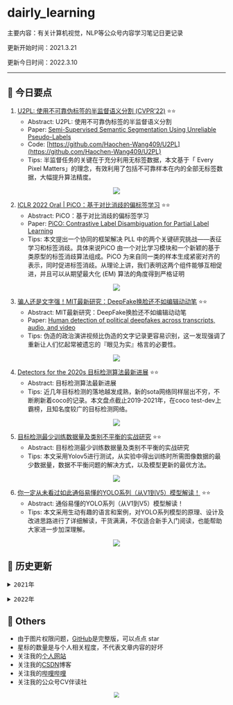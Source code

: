 # dairly_learning
主要内容：有关计算机视觉，NLP等公众号内容学习笔记日更记录

更新开始时间：2021.3.21

更新今日时间：2022.3.10

------

## :paperclip:  今日要点

1. [U2PL: 使用不可靠伪标签的半监督语义分割 (CVPR'22)](https://mp.weixin.qq.com/s/ruOIXZ8lMImKnzgcE0d6vQ)         :star::star:
   - Abstract: U2PL: 使用不可靠伪标签的半监督语义分割 
   - Paper: [Semi-Supervised Semantic Segmentation Using Unreliable Pseudo-Labels](https://arxiv.org/pdf/2203.03884.pdf)
   - Code: [https://github.com/Haochen-Wang409/U2PL](https://github.com/Haochen-Wang409/U2PL)
   - Tips:  半监督任务的关键在于充分利用无标签数据，本文基于「 Every Pixel Matters」的理念，有效利用了包括不可靠样本在内的全部无标签数据，大幅提升算法精度。

<div align=center><img src="https://mmbiz.qpic.cn/sz_mmbiz_jpg/gYUsOT36vfpqGQBBp2Dibm5CuMZC4Z1JKA9JNsBUaoj9SySVQ0kibic3jlXM4paYiaM0oDaqvdPmYPewp0FgdzLHzg/640?wx_fmt=jpeg&wxfrom=5&wx_lazy=1&wx_co=1" style='zoom:100%'>
</div>


2. [ICLR 2022 Oral | PiCO：基于对比消歧的偏标签学习](https://mp.weixin.qq.com/s/H8igvPdhIPZv82CBAhNI2Q)       :star::star:
   - Abstract: PiCO：基于对比消歧的偏标签学习
   - Paper: [PiCO: Contrastive Label Disambiguation for Partial Label Learning](https://arxiv.org/abs/2201.08984)
   - Tips:  本文提出一个协同的框架解决 PLL 中的两个关键研究挑战——表征学习和标签消歧。具体来说PiCO 由一个对比学习模块和一个新颖的基于类原型的标签消歧算法组成。PiCO 为来自同一类的样本生成紧密对齐的表示，同时促进标签消歧。从理论上讲，我们表明这两个组件能够互相促进，并且可以从期望最大化 (EM) 算法的角度得到严格证明

<div align=center><img src="https://mmbiz.qpic.cn/mmbiz_png/ibaXaPIy7jV1tNHdJpayNO1SaOf4Pia790v4Q9N5iaVVAryZQ6q1QULO59FibiakmAeILfgcVNY0YicaUDuOPl8HpaDw/640?wx_fmt=png&wxfrom=5&wx_lazy=1&wx_co=1" style='zoom:100%'>
</div>



3. [骗人还是文字强！MIT最新研究：DeepFake换脸还不如编辑动动笔](https://mp.weixin.qq.com/s/0iL4fwL43xHgZzsvkeD73g)       :star::star:
   - Abstract: MIT最新研究：DeepFake换脸还不如编辑动动笔
   - Paper: [Human detection of political deepfakes across transcripts, audio, and video](https://arxiv.org/pdf/2202.12883.pdf)
   - Tips: 伪造的政治演讲视频比伪造的文字记录更容易识别，这一发现强调了重新让人们忆起常被遗忘的『眼见为实』格言的必要性。

<div align=center><img src="https://mmbiz.qpic.cn/mmbiz_gif/UicQ7HgWiaUb0umeKaXU2mIcLD96efib8FEajQRXu1VEDJWEzoialgyu2mQfLQJLz7YIicJK5etzXVTBOzBDTibNGv0A/640?wx_fmt=gif&wxfrom=5&wx_lazy=1" style='zoom:100%'>
</div>



4. [Detectors for the 2020s 目标检测算法最新进展](https://mp.weixin.qq.com/s/NJhE3Psvp-DHeZverfJxng)       :star::star:
   - Abstract: 目标检测算法最新进展
   - Tips: 近几年目标检测的落地越发成熟，新的sota网络同样层出不穷，不断刷新着coco的记录。本文盘点截止2019-2021年，在coco test-dev上霸榜，且知名度较广的目标检测网络。

<div align=center><img src="https://mmbiz.qpic.cn/mmbiz_png/SdQCib1UzF3uViau2OJXatzYic5e17ibhibnxujWib66ZddibLD6Fg51lV3wial9EIhfwHedoX7L5z0vFsUq7S6lvGO9Pw/640?wx_fmt=png&wxfrom=5&wx_lazy=1&wx_co=1" style='zoom:100%'>
</div>

5. [目标检测最少训练数据量及类别不平衡的实战研究](https://mp.weixin.qq.com/s/iZYmst7GuWPpEr4s-rTsqg)       :star::star:
   - Abstract: 目标检测最少训练数据量及类别不平衡的实战研究
   - Tips: 本文采用Yolov5进行测试，从实验中得出训练时所需图像数据的最少数据量，数据不平衡问题的解决方式，以及模型更新的最优方法。

<div align=center><img src="https://mmbiz.qpic.cn/mmbiz_jpg/VvkhdVVVIDhicEs3IeDbRDWKicfuRRbwgjtFnMXvoiaGItMrsLyMsibw2Wm00ZpuL973ZS2Vvl3gzQulL9jMianAcdA/640?wx_fmt=jpeg&wxfrom=5&wx_lazy=1&wx_co=1" style='zoom:100%'>
</div>



6. [你一定从未看过如此通俗易懂的YOLO系列（从V1到V5）模型解读！](https://mp.weixin.qq.com/s/EAONLOEIuexJBqbUvvb07g)       :star::star:
   - Abstract: 通俗易懂的YOLO系列（从V1到V5）模型解读！
   - Tips: 本文采用生动有趣的语言和案例，对YOLO系列模型的原理、设计及改进思路进行了详细解读，干货满满，不仅适合新手入门阅读，也能帮助大家进一步加深理解。

<div align=center><img src="https://mmbiz.qpic.cn/sz_mmbiz_jpg/gYUsOT36vfp0Y6EQc74RUsLKenPy1Bg14z5yHQVKgnnOg3xfFQTicfBUtLhQtsCsiaqBGfpyAcSPxAIUhBIGZHcw/640?wx_fmt=jpeg&wxfrom=5&wx_lazy=1&wx_co=1" style='zoom:100%'>
</div>



## :paperclip:  历史更新

<pre><details><summary>2021年</summary>
<details><summary>3月</summary>
    1. <a href="notes/202103/0321.md" target="_blank">公众号内容拓展学习笔记（2021.3.21）</a>
    2. <a href="notes/202103/0322.md" target="_blank">公众号内容拓展学习笔记（2021.3.22）</a>
    3. <a href="notes/202103/0323.md" target="_blank">公众号内容拓展学习笔记（2021.3.23）</a>
    4. <a href="notes/202103/0324.md" target="_blank">公众号内容拓展学习笔记（2021.3.24）</a>
    5. <a href="notes/202103/0325.md" target="_blank">公众号内容拓展学习笔记（2021.3.25）</a>
    6. <a href="notes/202103/0326.md" target="_blank">公众号内容拓展学习笔记（2021.3.26）</a>
    7. <a href="notes/202103/0327.md" target="_blank">公众号内容拓展学习笔记（2021.3.27）</a>
    8. <a href="notes/202103/0328.md" target="_blank">公众号内容拓展学习笔记（2021.3.28）</a>
    9. <a href="notes/202103/0329.md" target="_blank">公众号内容拓展学习笔记（2021.3.29）</a>
    10. <a href="notes/202103/0330.md" target="_blank">公众号内容拓展学习笔记（2021.3.30）</a>
    11. <a href="notes/202103/0331.md" target="_blank">公众号内容拓展学习笔记（2021.3.31）</a>
</details>
<details><summary>4月</summary>
    1. <a href="notes/202104/0401.md" target="_blank">公众号内容拓展学习笔记（2021.4.1）</a>
    2. <a href="notes/202104/0402.md" target="_blank">公众号内容拓展学习笔记（2021.4.2）</a>
    3. <a href="notes/202104/0403.md" target="_blank">公众号内容拓展学习笔记（2021.4.3）</a>
    4. <a href="notes/202104/0404.md" target="_blank">公众号内容拓展学习笔记（2021.4.4）</a>
    5. <a href="notes/202104/0405.md" target="_blank">公众号内容拓展学习笔记（2021.4.5）</a>
    6. <a href="notes/202104/0406.md" target="_blank">公众号内容拓展学习笔记（2021.4.6）</a>
    7. <a href="notes/202104/0407.md" target="_blank">公众号内容拓展学习笔记（2021.4.7）</a>
    8. <a href="notes/202104/0408.md" target="_blank">公众号内容拓展学习笔记（2021.4.8）</a>
    9. <a href="notes/202104/0409.md" target="_blank">公众号内容拓展学习笔记（2021.4.9）</a>
    10. <a href="notes/202104/0410.md" target="_blank">公众号内容拓展学习笔记（2021.4.10）</a>
    11. <a href="notes/202104/0411.md" target="_blank">公众号内容拓展学习笔记（2021.4.11）</a>
    12. <a href="notes/202104/0412.md" target="_blank">公众号内容拓展学习笔记（2021.4.12）</a>
    13. <a href="notes/202104/0413.md" target="_blank">公众号内容拓展学习笔记（2021.4.13）</a>
    14. <a href="notes/202104/0414.md" target="_blank">公众号内容拓展学习笔记（2021.4.14）</a>
    15. <a href="notes/202104/0415.md" target="_blank">公众号内容拓展学习笔记（2021.4.15）</a>
    16. <a href="notes/202104/0416.md" target="_blank">公众号内容拓展学习笔记（2021.4.16）</a>
    17. <a href="notes/202104/0417.md" target="_blank">公众号内容拓展学习笔记（2021.4.17）</a>
    18. <a href="notes/202104/0418.md" target="_blank">公众号内容拓展学习笔记（2021.4.18）</a>
    19. <a href="notes/202104/0419.md" target="_blank">公众号内容拓展学习笔记（2021.4.19）</a>
    20. <a href="notes/202104/0420.md" target="_blank">公众号内容拓展学习笔记（2021.4.20）</a>
    21. <a href="notes/202104/0421.md" target="_blank">公众号内容拓展学习笔记（2021.4.21）</a>
    22. <a href="notes/202104/0422.md" target="_blank">公众号内容拓展学习笔记（2021.4.22）</a>
    23. <a href="notes/202104/0423.md" target="_blank">公众号内容拓展学习笔记（2021.4.23）</a>
    24. <a href="notes/202104/0424.md" target="_blank">公众号内容拓展学习笔记（2021.4.24）</a>
    25. <a href="notes/202104/0425.md" target="_blank">公众号内容拓展学习笔记（2021.4.25）</a>
    26. <a href="notes/202104/0426.md" target="_blank">公众号内容拓展学习笔记（2021.4.26）</a>
    27. <a href="notes/202104/0427.md" target="_blank">公众号内容拓展学习笔记（2021.4.27）</a>
    28. <a href="notes/202104/0428.md" target="_blank">公众号内容拓展学习笔记（2021.4.28）</a>
    29. <a href="notes/202104/0429.md" target="_blank">公众号内容拓展学习笔记（2021.4.29）</a>
    30. <a href="notes/202104/0430.md" target="_blank">公众号内容拓展学习笔记（2021.4.30）</a>
</details>
<details><summary>5月</summary>
    1. <a href="notes/202105/0501.md" target="_blank">公众号内容拓展学习笔记（2021.5.1）</a>
    2. <a href="notes/202105/0502.md" target="_blank">公众号内容拓展学习笔记（2021.5.2）</a>
    3. <a href="notes/202105/0503.md" target="_blank">公众号内容拓展学习笔记（2021.5.3）</a>
    4. <a href="notes/202105/0504.md" target="_blank">公众号内容拓展学习笔记（2021.5.4）</a>
    5. <a href="notes/202105/0505.md" target="_blank">公众号内容拓展学习笔记（2021.5.5）</a>
    6. <a href="notes/202105/0506.md" target="_blank">公众号内容拓展学习笔记（2021.5.6）</a>
    7. <a href="notes/202105/0507.md" target="_blank">公众号内容拓展学习笔记（2021.5.7）</a>
    8. <a href="notes/202105/0508.md" target="_blank">公众号内容拓展学习笔记（2021.5.8）</a>
    9. <a href="notes/202105/0509.md" target="_blank">公众号内容拓展学习笔记（2021.5.9）</a>
    10. <a href="notes/202105/05010.md" target="_blank">公众号内容拓展学习笔记（2021.5.10）</a>
    11. <a href="notes/202105/05011.md" target="_blank">公众号内容拓展学习笔记（2021.5.11）</a>
    12. <a href="notes/202105/05012.md" target="_blank">公众号内容拓展学习笔记（2021.5.12）</a>
    13. <a href="notes/202105/05013.md" target="_blank">公众号内容拓展学习笔记（2021.5.13）</a>
    14. <a href="notes/202105/05014.md" target="_blank">公众号内容拓展学习笔记（2021.5.14）</a>
    15. <a href="notes/202105/05015.md" target="_blank">公众号内容拓展学习笔记（2021.5.15）</a>
    16. <a href="notes/202105/05016.md" target="_blank">公众号内容拓展学习笔记（2021.5.16）</a>
    17. <a href="notes/202105/05027.md" target="_blank">公众号内容拓展学习笔记（2021.5.27）</a>
</details>
<details><summary>9月</summary>
    1. <a href="notes/202109/0930.md" target="_blank">公众号内容拓展学习笔记（2021.9.30）</a>
</details>
<details><summary>10月</summary>
    1. <a href="notes/202110/1001.md" target="_blank">公众号内容拓展学习笔记（2021.10.1）</a>
    2. <a href="notes/202110/1002.md" target="_blank">公众号内容拓展学习笔记（2021.10.2）</a>
    3. <a href="notes/202110/1003.md" target="_blank">公众号内容拓展学习笔记（2021.10.3）</a>
    4. <a href="notes/202110/1004.md" target="_blank">公众号内容拓展学习笔记（2021.10.4）</a>
    5. <a href="notes/202110/1006.md" target="_blank">公众号内容拓展学习笔记（2021.10.6）</a>
    6. <a href="notes/202110/1008.md" target="_blank">公众号内容拓展学习笔记（2021.10.8）</a>
    7. <a href="notes/202110/1016.md" target="_blank">公众号内容拓展学习笔记（2021.10.16）</a>
    8. <a href="notes/202110/1018.md" target="_blank">公众号内容拓展学习笔记（2021.10.18）</a>
</details>
</pre>
<pre><details><summary>2022年</summary>
<details><summary>1月</summary>
    1. <a href="notes/202201/0120.md" target="_blank">公众号内容拓展学习笔记（2022.1.20）</a>
</details>
<details><summary>2月</summary>
    1. <a href="notes/202202/0225.md" target="_blank">公众号内容拓展学习笔记（2022.2.25）</a>
    2. <a href="notes/202202/0226.md" target="_blank">公众号内容拓展学习笔记（2022.2.26）</a>
    3. <a href="notes/202202/0227.md" target="_blank">公众号内容拓展学习笔记（2022.2.27）</a>
    4. <a href="notes/202202/0228.md" target="_blank">公众号内容拓展学习笔记（2022.2.28）</a>
</details>
<details><summary>3月</summary>
    1. <a href="notes/202203/0301.md" target="_blank">公众号内容拓展学习笔记（2022.3.1）</a>
    2. <a href="notes/202203/0302.md" target="_blank">公众号内容拓展学习笔记（2022.3.2）</a>
    3. <a href="notes/202203/0303.md" target="_blank">公众号内容拓展学习笔记（2022.3.3）</a>
    4. <a href="notes/202203/0304.md" target="_blank">公众号内容拓展学习笔记（2022.3.4）</a>
    5. <a href="notes/202203/0305.md" target="_blank">公众号内容拓展学习笔记（2022.3.5）</a>
    6. <a href="notes/202203/0306.md" target="_blank">公众号内容拓展学习笔记（2022.3.6）</a>
    7. <a href="notes/202203/0307.md" target="_blank">公众号内容拓展学习笔记（2022.3.7）</a>
    8. <a href="notes/202203/0308.md" target="_blank">公众号内容拓展学习笔记（2022.3.8）</a>
    9. <a href="notes/202203/0309.md" target="_blank">公众号内容拓展学习笔记（2022.3.9）</a>
    10. <a href="notes/202203/0310.md" target="_blank">公众号内容拓展学习笔记（2022.3.10）</a>
</details>
</pre>


## :paperclip:  Others

- 由于图片权限问题，[GitHub](https://github.com/xiaoxuebajie/dairly_learning)是完整版，可以点点 star
- 星标的数量是与个人相关程度，不代表文章内容的好坏
- 关注我的[个人网站](http://www.cvbds.cn/)
- 关注我的[CSDN](https://blog.csdn.net/xiaoxuebajie)博客
- 关注我的[哔哩哔哩](https://space.bilibili.com/424394389)
- 关注我的公众号CV伴读社

<div align=center><img src="https://img-blog.csdnimg.cn/202005031406335.jpg" style='zoom:80%'>
</div>
